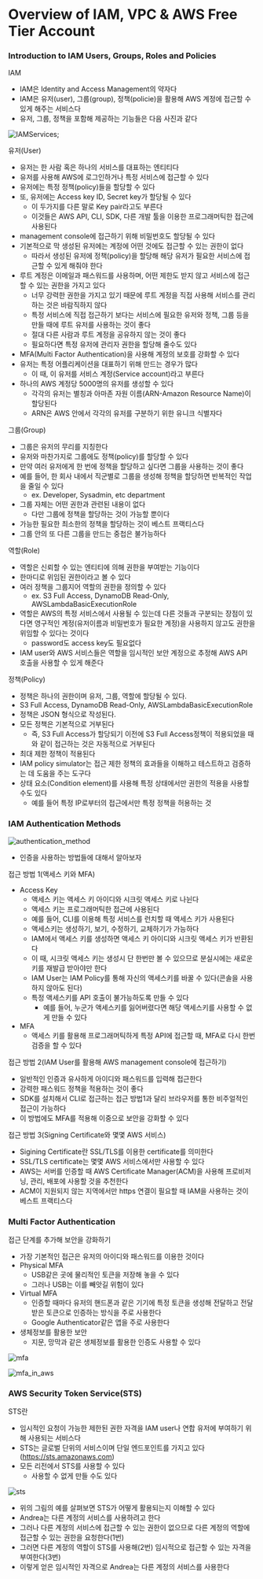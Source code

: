 # Overview of IAM, VPC & AWS Free Tier Account

### Introduction to IAM Users, Groups, Roles and Policies

IAM
* IAM은 Identity and Access Management의 약자다
* IAM은 유저(user), 그룹(group), 정책(policie)을 활용해 AWS 계정에 접근할 수 있게 해주는 서비스다
* 유저, 그룹, 정책을 포함해 제공하는 기능들은 다음 사진과 같다

![IAMServices](./iam_overview.png);

유저(User)
* 유저는 한 사람 혹은 하나의 서비스를 대표하는 엔티티다
* 유저를 사용해 AWS에 로그인하거나 특정 서비스에 접근할 수 있다
* 유저에는 특정 정책(policy)들을 할당할 수 있다
* 또, 유저에는 Access key ID, Secret key가 할당될 수 있다
  - 이 두가지를 다른 말로 Key pair라고도 부른다
  - 이것들은 AWS API, CLI, SDK, 다른 개발 툴을 이용한 프로그래머틱한 접근에 사용된다
* management console에 접근하기 위해 비밀번호도 할당될 수 있다
* 기본적으로 막 생성된 유저에는 계정에 어떤 것에도 접근할 수 있는 권한이 없다
  - 따라서 생성된 유저에 정책(policy)을 할당해 해당 유저가 필요한 서비스에 접근할 수 있게 해줘야 한다
* 루트 계정은 이메일과 패스워드를 사용하며, 어떤 제한도 받지 않고 서비스에 접근할 수 있는 권한을 가지고 있다
  - 너무 강력한 권한을 가지고 있기 때문에 루트 계정을 직접 사용해 서비스를 관리하는 것은 바람직하지 않다
  - 특정 서비스에 직접 접근하기 보다는 서비스에 필요한 유저와 정책, 그룹 등을 만들 때에 루트 유저를 사용하는 것이 좋다 
  - 절대 다른 사람과 루트 계정을 공유하지 않는 것이 좋다
  - 필요하다면 특정 유저에 관리자 권한을 할당해 줄수도 있다
* MFA(Multi Factor Authentication)을 사용해 계정의 보호를 강화할 수 있다
* 유저는 특정 어플리케이션을 대표하기 위해 만드는 경우가 많다
  - 이 때, 이 유저를 서비스 계정(Service account)라고 부른다
* 하나의 AWS 계정당 5000명의 유저를 생성할 수 있다
  - 각각의 유저는 별칭과 아마존 자원 이름(ARN-Amazon Resource Name)이 할당된다
  - ARN은 AWS 안에서 각각의 유저를 구분하기 위한 유니크 식별자다

그룹(Group)
* 그룹은 유저의 무리를 지칭한다
* 유저와 마찬가지로 그룹에도 정책(policy)를 할당할 수 있다
* 만약 여러 유저에게 한 번에 정책을 할당하고 싶다면 그룹을 사용하는 것이 좋다
* 예를 들어, 한 회사 내에서 직군별로 그룹을 생성해 정책을 할당하면 반복적인 작업을 줄일 수 있다  
  - ex. Developer, Sysadmin, etc department
* 그룹 자체는 어떤 권한과 관련된 내용이 없다
  - 다만 그룹에 정책을 할당하는 것이 가능할 뿐이다
* 가능한 필요한 최소한의 정책을 할당하는 것이 베스트 프랙티스다
* 그룹 안의 또 다른 그룹을 만드는 중첩은 불가능하다

역할(Role)
* 역할은 신뢰할 수 있는 엔티티에 의해 권한을 부여받는 기능이다
* 한마디로 위임된 권한이라고 볼 수 있다
* 여러 정책을 그룹지어 역할의 권한을 정의할 수 있다
  - ex. S3 Full Access, DynamoDB Read-Only, AWSLambdaBasicExecutionRole
* 역할은 AWS의 특정 서비스에서 사용될 수 있는데 다른 것들과 구분되는 장점이 있다면 영구적인 계정(유저이름과 비밀번호가 필요한 계정)을 사용하지 않고도 권한을 위임할 수 있다는 것이다
  - password도 access key도 필요없다
* IAM user와 AWS 서비스들은 역할을 임시적인 보안 계정으로 추정해 AWS API 호출을 사용할 수 있게 해준다

정책(Policy)
* 정책은 하나의 권한이며 유저, 그룹, 역할에 할당될 수 있다.
* S3 Full Access, DynamoDB Read-Only, AWSLambdaBasicExecutionRole
* 정책은 JSON 형식으로 작성된다.
* 모든 정책은 기본적으로 거부된다
  - 즉, S3 Full Access가 할당되기 이전에 S3 Full Access정책이 적용되었을 때와 같이 접근하는 것은 자동적으로 거부된다
* 최대 제한 정책이 적용된다
* IAM policy simulator는 접근 제한 정책의 효과들을 이해하고 테스트하고 검증하는 데 도움을 주는 도구다
* 상태 요소(Condition element)를 사용해 특정 상태에서만 권한의 적용을 사용할 수도 있다
  - 예를 들어 특정 IP로부터의 접근에서만 특정 정책을 허용하는 것

### IAM Authentication Methods

![authentication_method](authentication_methods.png)
* 인증을 사용하는 방법들에 대해서 알아보자

접근 방법 1(액세스 키와 MFA)
* Access Key
  - 액세스 키는 액세스 키 아이디와 시크릿 액세스 키로 나뉜다
  - 액세스 키는 프로그래머틱한 접근에 사용된다
  - 예를 들어, CLI를 이용해 특정 서비스를 런치할 때 액세스 키가 사용된다
  - 액세스키는 생성하기, 보기, 수정하기, 교체하기가 가능하다
  - IAM에서 액세스 키를 생성하면 액세스 키 아이디와 시크릿 액세스 키가 반환된다
  - 이 때, 시크릿 액세스 키는 생성시 단 한번만 볼 수 있으므로 분실시에는 새로운 키를 재발급 받아야만 한다
  - IAM User는 IAM Policy를 통해 자신의 액세스키를 바꿀 수 있다(콘솔을 사용하지 않아도 된다)
  - 특정 액세스키를 API 호출이 불가능하도록 만들 수 있다
    - 예를 들어, 누군가 액세스키를 잃어버렸다면 해당 액세스키를 사용할 수 없게 만들 수 있다
* MFA
  - 액세스 키를 활용해 프로그래머틱하게 특정 API에 접근할 때, MFA로 다시 한번 검증을 할 수 있다

접근 방법 2(IAM User를 활용해 AWS management console에 접근하기)
* 일반적인 인증과 유사하게 아이디와 패스워드를 입력해 접근한다
* 강력한 패스워드 정책을 적용하는 것이 좋다
* SDK를 설치해서 CLI로 접근하는 접근 방법1과 달리 브라우저를 통한 비주얼적인 접근이 가능하다
* 이 방법에도 MFA를 적용해 이중으로 보안을 강화할 수 있다

접근 방법 3(Signing Certificate와 몇몇 AWS 서비스)
* Sigining Certificate란 SSL/TLS를 이용한 certificate를 의미한다
* SSL/TLS certificate는 몇몇 AWS 서비스에서만 사용할 수 있다
* AWS는 서버를 인증할 때 AWS Certificate Manager(ACM)을 사용해 프로비저닝, 관리, 배포에 사용할 것을 추천한다
* ACM이 지원되지 않는 지역에서만 https 연결이 필요할 때 IAM을 사용하는 것이 베스트 프랙티스다

### Multi Factor Authentication

접근 단계를 추가해 보안을 강화하기
* 가장 기본적인 접근은 유저의 아이디와 패스워드를 이용한 것이다
* Physical MFA
  - USB같은 곳에 물리적인 토큰을 저장해 놓을 수 있다
  - 그러나 USB는 이를 빼앗길 위험이 있다
* Virtual MFA
  - 인증할 때마다 유저의 핸드폰과 같은 기기에 특정 토큰을 생성해 전달하고 전달받은 토큰으로 인증하는 방식을 주로 사용한다
  - Google Authenticator같은 앱을 주로 사용한다
* 생체정보를 활용한 보안
  - 지문, 망막과 같은 생체정보를 활용한 인증도 사용할 수 있다

![mfa](multi_factor_authentication.png)

![mfa_in_aws](multi_factor_authentication_in_aws.png)

### AWS Security Token Service(STS)

STS란
* 임시적인 요청이 가능한 제한된 권한 자격을 IAM user나 연합 유저에 부여하기 위해 사용되는 서비스다 
* STS는 글로벌 단위의 서비스이며 단일 엔드포인트를 가지고 있다(https://sts.amazonaws.com)
* 모든 리전에서 STS를 사용할 수 있다
  - 사용할 수 없게 만들 수도 있다

![sts](./sts.png)
* 위의 그림의 예를 살펴보면 STS가 어떻게 활용되는지 이해할 수 있다
* Andrea는 다른 계정의 서비스를 사용하려고 한다
* 그러나 다른 계정의 서비스에 접근할 수 있는 권한이 없으므로 다른 계정의 역할에 접근할 수 있는 권한을 요청한다(1번)
* 그러면 다른 계정의 역할이 STS를 사용해(2번) 임시적으로 접근할 수 있는 자격을 부여한다(3번)
* 이렇게 얻은 임시적인 자격으로 Andrea는 다른 계정의 서비스를 사용한다